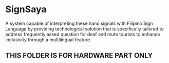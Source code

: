 # SignSaya
A system capable of interpreting these hand signals with Filipino Sign Language by providing technological solution that is specifically tailored to address frequently asked question for deaf and mute tourists to enhance inclusivity through a multilingual feature.

## THIS FOLDER IS FOR HARDWARE PART ONLY